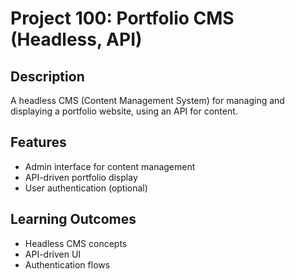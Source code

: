 # Project 100: Portfolio CMS (Headless, API)

## Description
A headless CMS (Content Management System) for managing and displaying a portfolio website, using an API for content.

## Features
- Admin interface for content management
- API-driven portfolio display
- User authentication (optional)

## Learning Outcomes
- Headless CMS concepts
- API-driven UI
- Authentication flows
